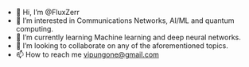 - 👋 Hi, I’m @FluxZerr
- 👀 I’m interested in Communications Networks, AI/ML and quantum computing.
- 🌱 I’m currently learning Machine learning and deep neural networks.
- 💞️ I’m looking to collaborate on any of the aforementioned topics.
- 📫 How to reach me vipungone@gmail.com

<!---
FluxZerr/FluxZerr is a ✨ special ✨ repository because its `README.md` (this file) appears on your GitHub profile.
You can click the Preview link to take a look at your changes.
--->
